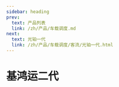 ```yaml
---
sidebar: heading
prev:
  text: 产品列表
  link: /zh/产品/车载调度.md
next:
  text: 光铂一代
  link: /zh/产品/车载调度/客流/光铂一代.html
---
```


# 基鸿运二代